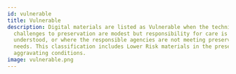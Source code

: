 ```yaml
---
id: vulnerable
title: Vulnerable
description: Digital materials are listed as Vulnerable when the technical
  challenges to preservation are modest but responsibility for care is poorly
  understood, or where the responsible agencies are not meeting preservation
  needs. This classification includes Lower Risk materials in the presence of
  aggravating conditions.
image: vulnerable.png
---
```


